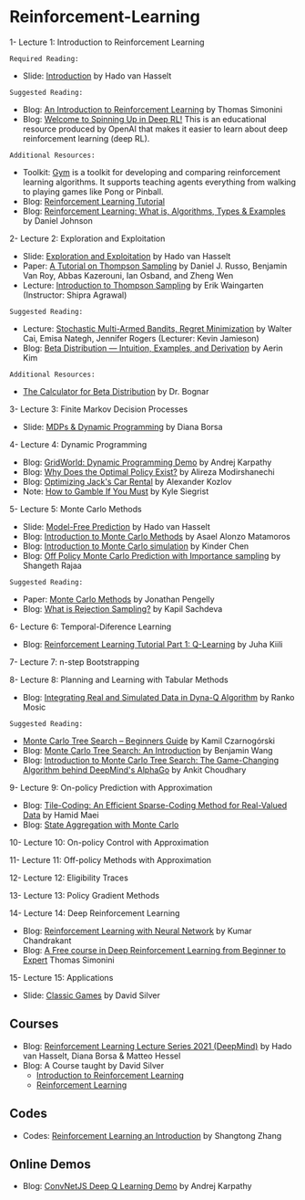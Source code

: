 # Reinforcement-Learning

1- Lecture 1: Introduction to Reinforcement Learning
  
```
Required Reading:
```

* Slide: [Introduction](https://storage.googleapis.com/deepmind-media/UCL%20x%20DeepMind%202021/Lecture%201%20-%20introduction.pdf) by Hado van Hasselt   
 
```
Suggested Reading:
```
 
* Blog: [An Introduction to Reinforcement Learning](https://www.freecodecamp.org/news/an-introduction-to-reinforcement-learning-4339519de419/) by Thomas Simonini  
* Blog: [Welcome to Spinning Up in Deep RL!](https://spinningup.openai.com/en/latest/) This is an educational resource produced by OpenAI that makes it easier to learn about deep reinforcement learning (deep RL).


```
Additional Resources:
```

* Toolkit: [Gym](https://gym.openai.com/) is a toolkit for developing and comparing reinforcement learning algorithms. It supports teaching agents everything from walking to playing games like Pong or Pinball.  
* Blog: [Reinforcement Learning Tutorial](https://www.javatpoint.com/reinforcement-learning)   
* Blog: [Reinforcement Learning: What is, Algorithms, Types & Examples](https://www.guru99.com/reinforcement-learning-tutorial.html) by Daniel Johnson   
  

2- Lecture 2: Exploration and Exploitation

  * Slide: [Exploration and Exploitation](https://storage.googleapis.com/deepmind-media/UCL%20x%20DeepMind%202021/Lecture%202-%20Exploration%20and%20control_slides.pdf) by Hado van Hasselt   
  * Paper: [A Tutorial on Thompson Sampling](https://arxiv.org/pdf/1707.02038.pdf) by Daniel J. Russo, Benjamin Van Roy, Abbas Kazerouni, Ian Osband, and Zheng Wen   
  * Lecture: [Introduction to Thompson Sampling](https://ieor8100.github.io/mab/Lecture%204.pdf) by Erik Waingarten (Instructor: Shipra Agrawal)    

```
Suggested Reading:
```

  * Lecture: [Stochastic Multi-Armed Bandits, Regret Minimization](https://courses.cs.washington.edu/courses/cse599i/18wi/resources/lecture3/lecture3.pdf) by Walter Cai, Emisa Nategh, Jennifer Rogers (Lecturer: Kevin Jamieson) 
  * Blog: [Beta Distribution — Intuition, Examples, and Derivation](https://towardsdatascience.com/beta-distribution-intuition-examples-and-derivation-cf00f4db57af) by Aerin Kim   

```
Additional Resources:
```

  * [The Calculator for Beta Distribution](https://homepage.divms.uiowa.edu/~mbognar/applets/beta.html) by Dr. Bognar   


3- Lecture 3: Finite Markov Decision Processes

  * Slide: [MDPs & Dynamic Programming](https://storage.googleapis.com/deepmind-media/UCL%20x%20DeepMind%202021/Lecture%203%20-%20MDPs%20and%20Dynamic%20Programming.pdf) by Diana Borsa   

4- Lecture 4: Dynamic Programming

  * Blog: [GridWorld: Dynamic Programming Demo](https://cs.stanford.edu/people/karpathy/reinforcejs/gridworld_dp.html) by Andrej Karpathy   
  * Blog: [Why Does the Optimal Policy Exist?](https://towardsdatascience.com/why-does-the-optimal-policy-exist-29f30fd51f8c) by Alireza Modirshanechi  
  * Blog: [Optimizing Jack's Car Rental](https://alexkozlov.com/post/jack-car-rental/) by Alexander Kozlov  
  * Note: [How to Gamble If You Must](https://www.maa.org/sites/default/files/pdf/joma/Volume8/Siegrist/RedBlack.pdf) by Kyle Siegrist   

5- Lecture 5: Monte Carlo Methods  

  * Slide: [Model-Free Prediction](https://storage.googleapis.com/deepmind-media/UCL%20x%20DeepMind%202021/Lecture%205%20-%20ModelFreePrediction.pdf) by Hado van Hasselt     
  * Blog: [Introduction to Monte Carlo Methods](https://www.datacamp.com/community/tutorials/tutorial-monte-carlo) by Asael Alonzo Matamoros  
  * Blog: [Introduction to Monte Carlo simulation](https://kinder-chen.medium.com/introduction-to-monte-carlo-simulation-156c45ad44f0) by Kinder Chen  
  * Blog: [Off Policy Monte Carlo Prediction with Importance sampling](https://shangeth.com/post/off-policy-monte-carlo/) by Shangeth Rajaa    

```
Suggested Reading:
```

  * Paper: [Monte Carlo Methods](http://reflect.otago.ac.nz/cosc453/student_tutorials/monte_carlo.pdf) by Jonathan Pengelly  
  * Blog: [What is Rejection Sampling?](https://towardsdatascience.com/what-is-rejection-sampling-1f6aff92330d) by Kapil Sachdeva   

6- Lecture 6: Temporal-Diference Learning   

  * Blog: [Reinforcement Learning Tutorial Part 1: Q-Learning](https://valohai.com/blog/reinforcement-learning-tutorial-part-1-q-learning/) by Juha Kiili   



7- Lecture 7: n-step Bootstrapping    



8- Lecture 8: Planning and Learning with Tabular Methods   

  * Blog: [Integrating Real and Simulated Data in Dyna-Q Algorithm](https://ranko-mosic.medium.com/online-planning-agent-dyna-q-algorithm-and-dyna-maze-example-sutton-and-barto-2016-7ad84a6dc52b) by Ranko Mosic  

```
Suggested Reading:
```

  * [Monte Carlo Tree Search – Beginners Guide](https://int8.io/monte-carlo-tree-search-beginners-guide/) by Kamil Czarnogórski    
  * Blog: [Monte Carlo Tree Search: An Introduction](https://towardsdatascience.com/monte-carlo-tree-search-an-introduction-503d8c04e168) by Benjamin Wang    
  * Blog: [Introduction to Monte Carlo Tree Search: The Game-Changing Algorithm behind DeepMind's AlphaGo](https://www.analyticsvidhya.com/blog/2019/01/monte-carlo-tree-search-introduction-algorithm-deepmind-alphago/) by Ankit Choudhary   


9- Lecture 9: On-policy Prediction with Approximation     

  * Blog: [Tile-Coding: An Efficient Sparse-Coding Method for Real-Valued Data](https://medium.com/criteo-engineering/tile-coding-an-efficient-sparse-coding-method-for-real-valued-data-e787eddf630a) by Hamid Maei     
  * Blog: [State Aggregation with Monte Carlo](https://www.coursera.org/lecture/prediction-control-function-approximation/state-aggregation-with-monte-carlo-aJ9j6)    

10- Lecture 10: On-policy Control with Approximation        



11- Lecture 11: Off-policy Methods with Approximation        




12- Lecture 12: Eligibility Traces  



13- Lecture 13: Policy Gradient Methods 



14- Lecture 14: Deep Reinforcement Learning 

  * Blog: [Reinforcement Learning with Neural Network](https://www.baeldung.com/cs/reinforcement-learning-neural-network) by Kumar Chandrakant      
  * Blog: [A Free course in Deep Reinforcement Learning from Beginner to Expert](https://simoninithomas.github.io/Deep_reinforcement_learning_Course/) Thomas Simonini   


15- Lecture 15: Applications     

* Slide: [Classic Games](https://www.davidsilver.uk/wp-content/uploads/2020/03/games.pdf) by David Silver    



## Courses

* Blog: [Reinforcement Learning Lecture Series 2021 (DeepMind)](https://deepmind.com/learning-resources/reinforcement-learning-series-2021) by Hado van Hasselt, Diana Borsa & Matteo Hessel   
* Blog: A Course taught by David Silver   
  - [Introduction to Reinforcement Learning](https://deepmind.com/learning-resources/-introduction-reinforcement-learning-david-silver)    
  - [Reinforcement Learning](https://www.davidsilver.uk/teaching/)     

## Codes

  * Codes: [Reinforcement Learning an Introduction](https://github.com/ShangtongZhang/reinforcement-learning-an-introduction) by Shangtong Zhang    

## Online Demos

  * Blog: [ConvNetJS Deep Q Learning Demo](https://cs.stanford.edu/people/karpathy/convnetjs/demo/rldemo.html) by Andrej Karpathy   
